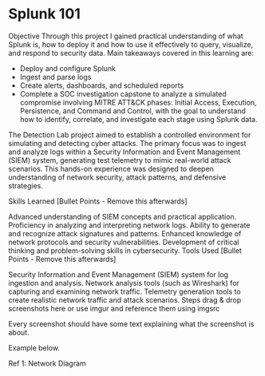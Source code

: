 # Splunk 101
Objective
Through this project I gained practical understanding of what Splunk is, how to deploy it and how to use it effectively to query, visualize, and respond to security data.
Main takeaways covered in this learning are:
- Deploy and configure Splunk
- Ingest and parse logs
- Create alerts, dashboards, and scheduled reports
- Complete a SOC investigation capstone to analyze a simulated compromise involving MITRE ATT&CK phases: Initial Access, Execution, Persistence, and Command and Control, with the goal to understand how to identify, correlate, and investigate each stage using Splunk data.

The Detection Lab project aimed to establish a controlled environment for simulating and detecting cyber attacks. The primary focus was to ingest and analyze logs within a Security Information and Event Management (SIEM) system, generating test telemetry to mimic real-world attack scenarios. This hands-on experience was designed to deepen understanding of network security, attack patterns, and defensive strategies.

Skills Learned
[Bullet Points - Remove this afterwards]

Advanced understanding of SIEM concepts and practical application.
Proficiency in analyzing and interpreting network logs.
Ability to generate and recognize attack signatures and patterns.
Enhanced knowledge of network protocols and security vulnerabilities.
Development of critical thinking and problem-solving skills in cybersecurity.
Tools Used
[Bullet Points - Remove this afterwards]

Security Information and Event Management (SIEM) system for log ingestion and analysis.
Network analysis tools (such as Wireshark) for capturing and examining network traffic.
Telemetry generation tools to create realistic network traffic and attack scenarios.
Steps
drag & drop screenshots here or use imgur and reference them using imgsrc

Every screenshot should have some text explaining what the screenshot is about.

Example below.

Ref 1: Network Diagram
